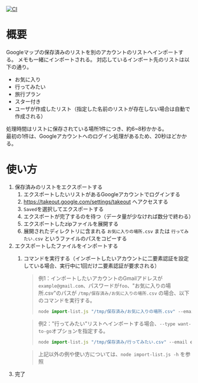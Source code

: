 [![CI](https://github.com/zawataki/google-maps-list-migration/actions/workflows/main.yml/badge.svg)](https://github.com/zawataki/google-maps-list-migration/actions/workflows/main.yml)

# 概要
Googleマップの保存済みのリストを別のアカウントのリストへインポートする。
メモも一緒にインポートされる。
対応しているインポート先のリストは以下の通り。
- お気に入り
- 行ってみたい
- 旅行プラン
- スター付き
- ユーザが作成したリスト（指定した名前のリストが存在しない場合は自動で作成される）

処理時間はリストに保存されている場所1件につき、約6~8秒かかる。  
最初の1件は、Googleアカウントへのログイン処理があるため、20秒ほどかかる。

# 使い方
1. 保存済みのリストをエクスポートする
   1. エクスポートしたいリストがあるGoogleアカウントでログインする
   2. https://takeout.google.com/settings/takeout へアクセスする
   3. `Saved`を選択してエクスポートする
   4. エクスポートが完了するのを待つ（データ量が少なければ数分で終わる）
   5. エクスポートしたzipファイルを展開する
   6. 展開されたディレクトリに含まれる `お気に入りの場所.csv` または `行ってみたい.csv` というファイルのパスをコピーする
2. エクスポートしたファイルをインポートする
   1. コマンドを実行する（インポートしたいアカウントに二要素認証を設定している場合、実行中に1回だけ二要素認証が要求される）
      > 例1：インポートしたいアカウントのGmailアドレスが`example@gmail.com`、パスワードが`foo`、"お気に入りの場所.csv"のパスが `/tmp/保存済み/お気に入りの場所.csv` の場合、以下のコマンドを実行する。
      > ```javascript
      > node import-list.js "/tmp/保存済み/お気に入りの場所.csv" --email example@gmail.com --pass foo
      > ```

      > 例2："行ってみたい"リストへインポートする場合、`--type want-to-go`オプションを指定する。
      > ```javascript
      > node import-list.js "/tmp/保存済み/行ってみたい.csv" --email example@gmail.com --pass foo --type want-to-go
      > ```

      > 上記以外の例や使い方については、`node import-list.js -h` を参照
3. 完了
